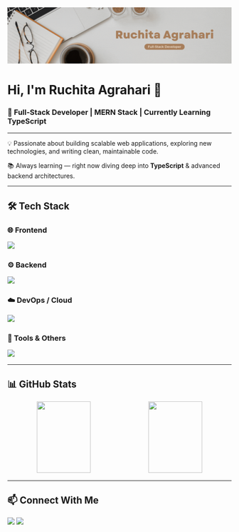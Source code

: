 <img src="./assets/Ruchita Agrahari.gif" alt="" >

# Hi, I'm Ruchita Agrahari 👋  
### 🚀 Full-Stack Developer | MERN Stack | Currently Learning TypeScript  

---

💡 Passionate about building scalable web applications, exploring new technologies, and writing clean, maintainable code.  

📚 Always learning — right now diving deep into **TypeScript** & advanced backend architectures.  

---

## 🛠️ Tech Stack  

### 🌐 Frontend  
<p align="left">
  <img src="https://skillicons.dev/icons?i=html,css,js,ts,react,redux,nextjs,tailwind,bootstrap" />
</p>

### ⚙️ Backend  
<p align="left">
  <img src="https://skillicons.dev/icons?i=nodejs,express,mongodb,mysql,graphql" />
</p>

### ☁️ DevOps / Cloud  
<p align="left">
  <img src="https://skillicons.dev/icons?i=docker,aws,vercel,netlify,heroku" />
</p>

### 🧰 Tools & Others  
<p align="left">
  <img src="https://skillicons.dev/icons?i=git,github,vscode,postman,figma,npm,yarn,webpack" />
</p>

---

## 📊 GitHub Stats  
<p align="center">
  <img src="https://github-readme-stats.vercel.app/api?username=ruchitaagrahari2&show_icons=true&theme=tokyonight" height="160" width="49%"/>
  <img src="https://github-readme-stats.vercel.app/api/top-langs/?username=ruchitaagrahari2&layout=compact&theme=tokyonight" height="160" width="49%"/>
</p>

---

## 📫 Connect With Me  
<p align="left">
  <a href="https://linkedin.com/in/YOUR_LINKEDIN" target="_blank"><img src="https://skillicons.dev/icons?i=linkedin" /></a>
  <a href="mailto:YOUR_EMAIL"><img src="https://skillicons.dev/icons?i=gmail" /></a>
</p>
